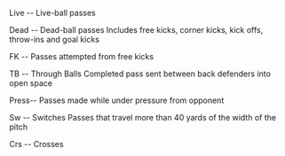 
Live -- Live-ball passes

Dead -- Dead-ball passes
Includes free kicks, corner kicks, kick offs, throw-ins and goal kicks

FK -- Passes attempted from free kicks

TB -- Through Balls
Completed pass sent between back defenders into open space

Press-- Passes made while under pressure from opponent

Sw -- Switches
Passes that travel more than 40 yards of the width of the pitch

Crs -- Crosses
